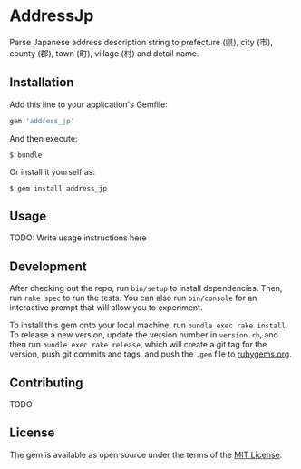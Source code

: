 # AddressJp

Parse Japanese address description string to prefecture (県), city (市), county (郡), town (町), village (村) and detail name.

## Installation

Add this line to your application's Gemfile:

```ruby
gem 'address_jp'
```

And then execute:

    $ bundle

Or install it yourself as:

    $ gem install address_jp

## Usage

TODO: Write usage instructions here

## Development

After checking out the repo, run `bin/setup` to install dependencies. Then, run `rake spec` to run the tests. You can also run `bin/console` for an interactive prompt that will allow you to experiment.

To install this gem onto your local machine, run `bundle exec rake install`. To release a new version, update the version number in `version.rb`, and then run `bundle exec rake release`, which will create a git tag for the version, push git commits and tags, and push the `.gem` file to [rubygems.org](https://rubygems.org).

## Contributing

TODO

## License

The gem is available as open source under the terms of the [MIT License](http://opensource.org/licenses/MIT).
